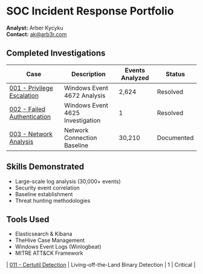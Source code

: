 # SOC Incident Response Portfolio

**Analyst:** Arber Kycyku  
**Contact:** ak@arb3r.com

## Completed Investigations

| Case | Description | Events Analyzed | Status |
|------|-------------|-----------------|---------|
| [001 - Privilege Escalation](./privilege-escalation) | Windows Event 4672 Analysis | 2,624 | Resolved |
| [002 - Failed Authentication](./case-002-failed-auth) | Windows Event 4625 Investigation | 1 | Resolved |
| [003 - Network Analysis](./case-003-network-analysis) | Network Connection Baseline | 30,210 | Documented |

## Skills Demonstrated
- Large-scale log analysis (30,000+ events)
- Security event correlation
- Baseline establishment
- Threat hunting methodologies

## Tools Used
- Elasticsearch & Kibana
- TheHive Case Management
- Windows Event Logs (Winlogbeat)
- MITRE ATT&CK Framework


| [011 - Certutil Detection](./case-011-certutil-detection) | Living-off-the-Land Binary Detection | 1 | Critical |
